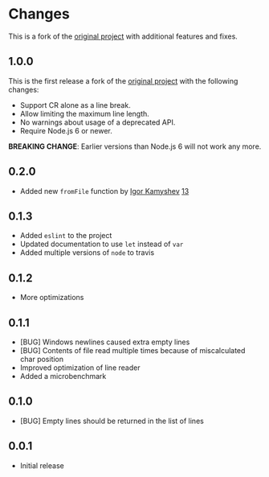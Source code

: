 # Changes

This is a fork of the [original project] with additional features and fixes.

## 1.0.0

This is the first release a fork of the [original project] with the following changes:

* Support CR alone as a line break.
* Allow limiting the maximum line length.
* No warnings about usage of a deprecated API.
* Require Node.js 6 or newer.

**BREAKING CHANGE**: Earlier versions than Node.js 6 will not work any more.

## 0.2.0

* Added new `fromFile` function by [Igor Kamyshev](https://github.com/igorkamyshev) [13](https://github.com/neurosnap/gen-readlines/pull/13)

## 0.1.3

* Added `eslint` to the project
* Updated documentation to use `let` instead of `var`
* Added multiple versions of `node` to travis

## 0.1.2

* More optimizations

## 0.1.1

* [BUG] Windows newlines caused extra empty lines
* [BUG] Contents of file read multiple times because of miscalculated char position
* Improved optimization of line reader
* Added a microbenchmark

## 0.1.0

* [BUG] Empty lines should be returned in the list of lines

## 0.0.1

* Initial release

[original project]: https://github.com/neurosnap/gen-readlines
